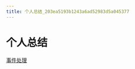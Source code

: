 ```yaml
---
title: 个人总结_203ea5193b1243a6ad52983d5a045377
---
```


# 个人总结

[事件处理](%E4%B8%AA%E4%BA%BA%E6%80%BB%E7%BB%93%20203ea5193b1243a6ad52983d5a045377/%E4%BA%8B%E4%BB%B6%E5%A4%84%E7%90%86%20e76a0d1851e04363a0ac77a5460b0d9d.md)